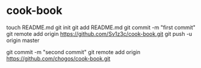 cook-book
=========

touch README.md
git init
git add README.md
git commit -m "first commit"
git remote add origin https://github.com/Sv1z3c/cook-book.git
git push -u origin master

git commit -m "second commit"
git remote add origin https://github.com/chogos/cook-book.git
